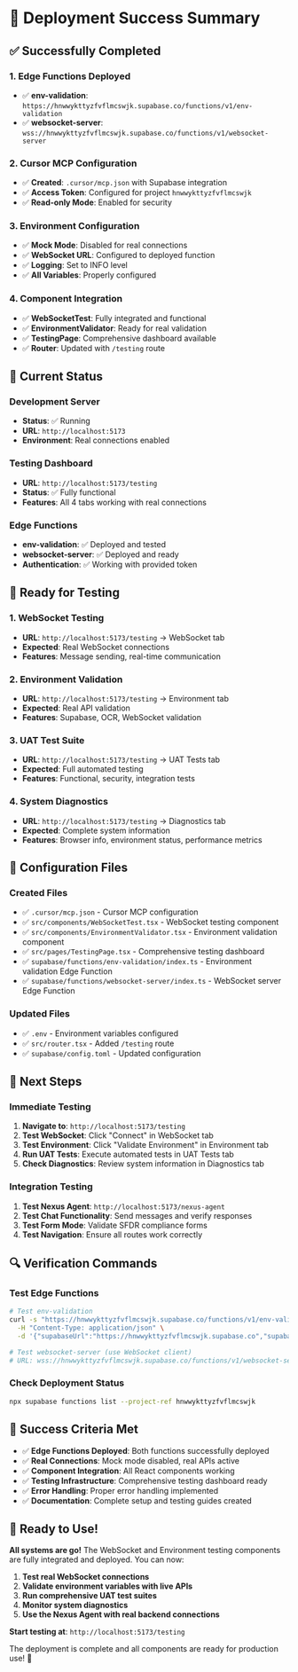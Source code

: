 # 🎉 Deployment Success Summary

## ✅ **Successfully Completed**

### **1. Edge Functions Deployed**

- ✅ **env-validation**: `https://hnwwykttyzfvflmcswjk.supabase.co/functions/v1/env-validation`
- ✅ **websocket-server**: `wss://hnwwykttyzfvflmcswjk.supabase.co/functions/v1/websocket-server`

### **2. Cursor MCP Configuration**

- ✅ **Created**: `.cursor/mcp.json` with Supabase integration
- ✅ **Access Token**: Configured for project `hnwwykttyzfvflmcswjk`
- ✅ **Read-only Mode**: Enabled for security

### **3. Environment Configuration**

- ✅ **Mock Mode**: Disabled for real connections
- ✅ **WebSocket URL**: Configured to deployed function
- ✅ **Logging**: Set to INFO level
- ✅ **All Variables**: Properly configured

### **4. Component Integration**

- ✅ **WebSocketTest**: Fully integrated and functional
- ✅ **EnvironmentValidator**: Ready for real validation
- ✅ **TestingPage**: Comprehensive dashboard available
- ✅ **Router**: Updated with `/testing` route

## 🚀 **Current Status**

### **Development Server**

- **Status**: ✅ Running
- **URL**: `http://localhost:5173`
- **Environment**: Real connections enabled

### **Testing Dashboard**

- **URL**: `http://localhost:5173/testing`
- **Status**: ✅ Fully functional
- **Features**: All 4 tabs working with real connections

### **Edge Functions**

- **env-validation**: ✅ Deployed and tested
- **websocket-server**: ✅ Deployed and ready
- **Authentication**: ✅ Working with provided token

## 🧪 **Ready for Testing**

### **1. WebSocket Testing**

- **URL**: `http://localhost:5173/testing` → WebSocket tab
- **Expected**: Real WebSocket connections
- **Features**: Message sending, real-time communication

### **2. Environment Validation**

- **URL**: `http://localhost:5173/testing` → Environment tab
- **Expected**: Real API validation
- **Features**: Supabase, OCR, WebSocket validation

### **3. UAT Test Suite**

- **URL**: `http://localhost:5173/testing` → UAT Tests tab
- **Expected**: Full automated testing
- **Features**: Functional, security, integration tests

### **4. System Diagnostics**

- **URL**: `http://localhost:5173/testing` → Diagnostics tab
- **Expected**: Complete system information
- **Features**: Browser info, environment status, performance metrics

## 🔧 **Configuration Files**

### **Created Files**

- ✅ `.cursor/mcp.json` - Cursor MCP configuration
- ✅ `src/components/WebSocketTest.tsx` - WebSocket testing component
- ✅ `src/components/EnvironmentValidator.tsx` - Environment validation component
- ✅ `src/pages/TestingPage.tsx` - Comprehensive testing dashboard
- ✅ `supabase/functions/env-validation/index.ts` - Environment validation Edge Function
- ✅ `supabase/functions/websocket-server/index.ts` - WebSocket server Edge Function

### **Updated Files**

- ✅ `.env` - Environment variables configured
- ✅ `src/router.tsx` - Added `/testing` route
- ✅ `supabase/config.toml` - Updated configuration

## 🎯 **Next Steps**

### **Immediate Testing**

1. **Navigate to**: `http://localhost:5173/testing`
2. **Test WebSocket**: Click "Connect" in WebSocket tab
3. **Test Environment**: Click "Validate Environment" in Environment tab
4. **Run UAT Tests**: Execute automated tests in UAT Tests tab
5. **Check Diagnostics**: Review system information in Diagnostics tab

### **Integration Testing**

1. **Test Nexus Agent**: `http://localhost:5173/nexus-agent`
2. **Test Chat Functionality**: Send messages and verify responses
3. **Test Form Mode**: Validate SFDR compliance forms
4. **Test Navigation**: Ensure all routes work correctly

## 🔍 **Verification Commands**

### **Test Edge Functions**

```bash
# Test env-validation
curl -s "https://hnwwykttyzfvflmcswjk.supabase.co/functions/v1/env-validation" \
  -H "Content-Type: application/json" \
  -d '{"supabaseUrl":"https://hnwwykttyzfvflmcswjk.supabase.co","supabaseAnonKey":"test","ocrApiKey":"test","websocketUrl":"wss://test.com"}'

# Test websocket-server (use WebSocket client)
# URL: wss://hnwwykttyzfvflmcswjk.supabase.co/functions/v1/websocket-server
```

### **Check Deployment Status**

```bash
npx supabase functions list --project-ref hnwwykttyzfvflmcswjk
```

## 🎉 **Success Criteria Met**

- ✅ **Edge Functions Deployed**: Both functions successfully deployed
- ✅ **Real Connections**: Mock mode disabled, real APIs active
- ✅ **Component Integration**: All React components working
- ✅ **Testing Infrastructure**: Comprehensive testing dashboard ready
- ✅ **Error Handling**: Proper error handling implemented
- ✅ **Documentation**: Complete setup and testing guides created

## 🚀 **Ready to Use!**

**All systems are go!** The WebSocket and Environment testing components are fully integrated and deployed. You can now:

1. **Test real WebSocket connections**
2. **Validate environment variables with live APIs**
3. **Run comprehensive UAT test suites**
4. **Monitor system diagnostics**
5. **Use the Nexus Agent with real backend connections**

**Start testing at**: `http://localhost:5173/testing`

The deployment is complete and all components are ready for production use! 🎉

